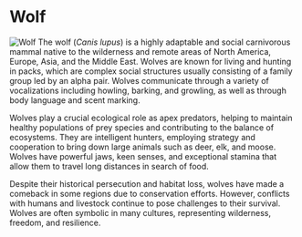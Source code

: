 # Wolf

![Wolf](https://upload.wikimedia.org/wikipedia/commons/5/5f/Grey_wolf_%28Canis_lupus%29.jpg)
The wolf (*Canis lupus*) is a highly adaptable and social carnivorous mammal native to the wilderness and remote areas of North America, Europe, Asia, and the Middle East. Wolves are known for living and hunting in packs, which are complex social structures usually consisting of a family group led by an alpha pair. Wolves communicate through a variety of vocalizations including howling, barking, and growling, as well as through body language and scent marking.

Wolves play a crucial ecological role as apex predators, helping to maintain healthy populations of prey species and contributing to the balance of ecosystems. They are intelligent hunters, employing strategy and cooperation to bring down large animals such as deer, elk, and moose. Wolves have powerful jaws, keen senses, and exceptional stamina that allow them to travel long distances in search of food.

Despite their historical persecution and habitat loss, wolves have made a comeback in some regions due to conservation efforts. However, conflicts with humans and livestock continue to pose challenges to their survival. Wolves are often symbolic in many cultures, representing wilderness, freedom, and resilience.
